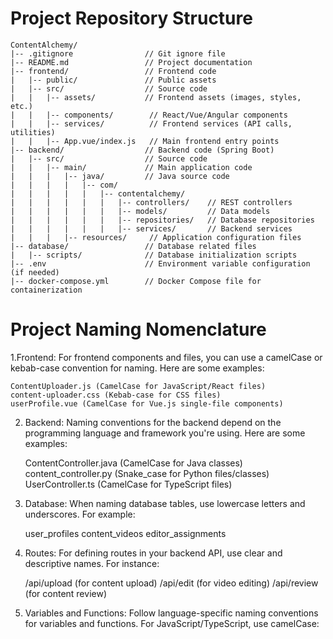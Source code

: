# Project Repository Structure


    ContentAlchemy/
    |-- .gitignore                // Git ignore file
    |-- README.md                 // Project documentation
    |-- frontend/                 // Frontend code
    |   |-- public/               // Public assets
    |   |-- src/                  // Source code
    |   |   |-- assets/           // Frontend assets (images, styles, etc.)
    |   |   |-- components/        // React/Vue/Angular components
    |   |   |-- services/          // Frontend services (API calls, utilities)
    |   |   |-- App.vue/index.js   // Main frontend entry points
    |-- backend/                  // Backend code (Spring Boot)
    |   |-- src/                  // Source code
    |   |   |-- main/             // Main application code
    |   |   |   |-- java/         // Java source code
    |   |   |   |   |-- com/
    |   |   |   |   |   |-- contentalchemy/
    |   |   |   |   |   |   |-- controllers/    // REST controllers
    |   |   |   |   |   |   |-- models/         // Data models
    |   |   |   |   |   |   |-- repositories/   // Database repositories
    |   |   |   |   |   |   |-- services/       // Backend services
    |   |   |   |-- resources/     // Application configuration files
    |-- database/                 // Database related files
    |   |-- scripts/              // Database initialization scripts
    |-- .env                      // Environment variable configuration (if needed)
    |-- docker-compose.yml        // Docker Compose file for containerization

# Project Naming Nomenclature
1.Frontend: For frontend components and files, you can use a camelCase or kebab-case convention for naming. Here are some examples:

    ContentUploader.js (CamelCase for JavaScript/React files)
    content-uploader.css (Kebab-case for CSS files)
    userProfile.vue (CamelCase for Vue.js single-file components)


2. Backend: Naming conventions for the backend depend on the programming language and framework you're using. Here are some examples:

    ContentController.java (CamelCase for Java classes)
    content_controller.py (Snake_case for Python files/classes)
    UserController.ts (CamelCase for TypeScript files)


3. Database: When naming database tables, use lowercase letters and underscores. For example:

    user_profiles
    content_videos
    editor_assignments


4. Routes: For defining routes in your backend API, use clear and descriptive names. For instance:

    /api/upload (for content upload)
    /api/edit (for video editing)
    /api/review (for content review)

5. Variables and Functions: Follow language-specific naming conventions for variables and functions. For JavaScript/TypeScript, use camelCase:

